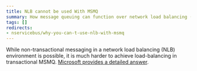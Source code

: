 ```yaml
---
title: NLB cannot be used With MSMQ
summary: How message queuing can function over network load balancing (NLB) in transactional MSMQ.
tags: []
redirects:
- nservicebus/why-you-can-t-use-nlb-with-msmq
---
```



While non-transactional messaging in a network load balancing (NLB) environment is possible, it is much harder to achieve load-balancing in transactional MSMQ. [Microsoft provides a detailed answer](https://support.microsoft.com/kb/899611/en-us).

